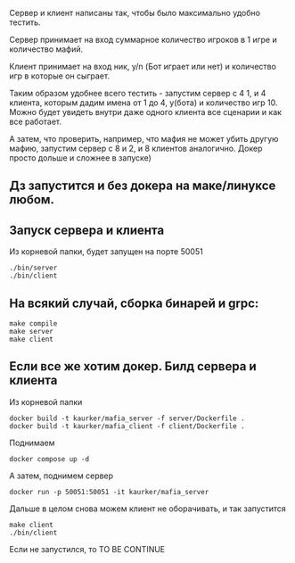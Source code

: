 Сервер и клиент написаны так, чтобы было максимально удобно тестить.

Сервер принимает на вход суммарное количество игроков в 1 игре и количество мафий.

Клиент принимает на вход ник, y/n (Бот играет или нет) и количество игр в которые он сыграет.

Таким образом удобнее всего тестить - запустим сервер с 4 1, и 4 клиента, которым дадим имена от 1 до 4, y(бота) и количество игр 10. Можно будет увидеть внутри даже одного клиента все сценарии и как все работает.

А затем, что проверить, например, что мафия не может убить другую мафию, запустим сервер с 8 и 2, и 8 клиентов аналогично. Докер просто дольше и сложнее в запуске)

## Дз запустится и без докера на маке/линуксе любом.

## Запуск сервера и клиента
Из корневой папки, будет запущен на порте 50051
```
./bin/server
./bin/client
```

## На всякий случай, сборка бинарей и grpc:
```
make compile
make server
make client
```

## Если все же хотим докер. Билд сервера и клиента
Из корневой папки
```
docker build -t kaurker/mafia_server -f server/Dockerfile .
docker build -t kaurker/mafia_client -f client/Dockerfile .
```
Поднимаем
```
docker compose up -d
```

А затем, поднимем сервер
```
docker run -p 50051:50051 -it kaurker/mafia_server
```
Дальше в целом снова можем клиент не оборачивать, и так запустится 
``` 
make client
./bin/client
```
Если не запустился, то TO BE CONTINUE
